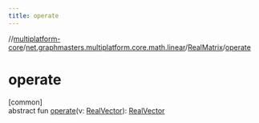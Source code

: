 ```yaml
---
title: operate
---
```

//[multiplatform-core](../../../index.html)/[net.graphmasters.multiplatform.core.math.linear](../index.html)/[RealMatrix](index.html)/[operate](operate.html)



# operate



[common]\
abstract fun [operate](operate.html)(v: [RealVector](../-real-vector/index.html)): [RealVector](../-real-vector/index.html)




